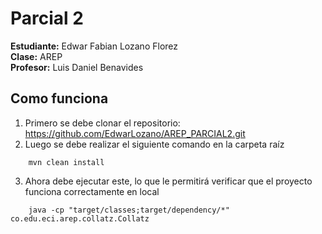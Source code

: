 # Parcial 2
**Estudiante:** Edwar Fabian Lozano Florez  
**Clase:** AREP  
**Profesor:** Luis Daniel Benavides

## Como funciona
1. Primero se debe clonar el repositorio: https://github.com/EdwarLozano/AREP_PARCIAL2.git
2. Luego se debe realizar el siguiente comando en la carpeta raíz
```
    mvn clean install
```
3. Ahora debe ejecutar este, lo que le permitirá verificar que el proyecto funciona correctamente en local
```
    java -cp "target/classes;target/dependency/*" co.edu.eci.arep.collatz.Collatz
```
